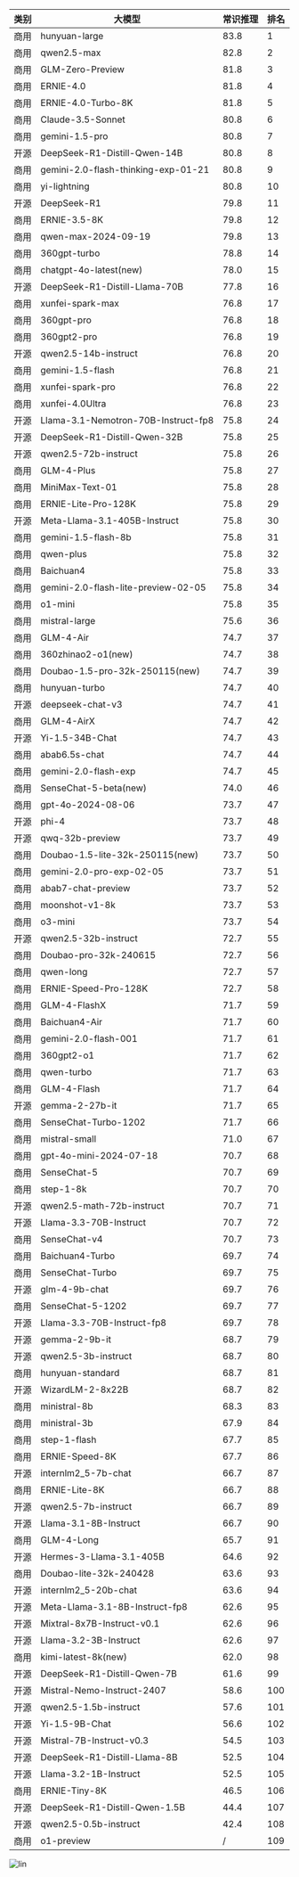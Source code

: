 
| 类别 | 大模型                         | 常识推理 | 排名 |
|-----|------------------------------|---------|----|
|商用|hunyuan-large|83.8|1|
|商用|qwen2.5-max|82.8|2|
|商用|GLM-Zero-Preview|81.8|3|
|商用|ERNIE-4.0|81.8|4|
|商用|ERNIE-4.0-Turbo-8K|81.8|5|
|商用|Claude-3.5-Sonnet|80.8|6|
|商用|gemini-1.5-pro|80.8|7|
|开源|DeepSeek-R1-Distill-Qwen-14B|80.8|8|
|商用|gemini-2.0-flash-thinking-exp-01-21|80.8|9|
|商用|yi-lightning|80.8|10|
|开源|DeepSeek-R1|79.8|11|
|商用|ERNIE-3.5-8K|79.8|12|
|商用|qwen-max-2024-09-19|79.8|13|
|商用|360gpt-turbo|78.8|14|
|商用|chatgpt-4o-latest(new)|78.0|15|
|开源|DeepSeek-R1-Distill-Llama-70B|77.8|16|
|商用|xunfei-spark-max|76.8|17|
|商用|360gpt-pro|76.8|18|
|商用|360gpt2-pro|76.8|19|
|开源|qwen2.5-14b-instruct|76.8|20|
|商用|gemini-1.5-flash|76.8|21|
|商用|xunfei-spark-pro|76.8|22|
|商用|xunfei-4.0Ultra|76.8|23|
|开源|Llama-3.1-Nemotron-70B-Instruct-fp8|75.8|24|
|开源|DeepSeek-R1-Distill-Qwen-32B|75.8|25|
|开源|qwen2.5-72b-instruct|75.8|26|
|商用|GLM-4-Plus|75.8|27|
|商用|MiniMax-Text-01|75.8|28|
|商用|ERNIE-Lite-Pro-128K|75.8|29|
|开源|Meta-Llama-3.1-405B-Instruct|75.8|30|
|商用|gemini-1.5-flash-8b|75.8|31|
|商用|qwen-plus|75.8|32|
|商用|Baichuan4|75.8|33|
|商用|gemini-2.0-flash-lite-preview-02-05|75.8|34|
|商用|o1-mini|75.8|35|
|商用|mistral-large|75.6|36|
|商用|GLM-4-Air|74.7|37|
|商用|360zhinao2-o1(new)|74.7|38|
|商用|Doubao-1.5-pro-32k-250115(new)|74.7|39|
|商用|hunyuan-turbo|74.7|40|
|开源|deepseek-chat-v3|74.7|41|
|商用|GLM-4-AirX|74.7|42|
|开源|Yi-1.5-34B-Chat|74.7|43|
|商用|abab6.5s-chat|74.7|44|
|商用|gemini-2.0-flash-exp|74.7|45|
|商用|SenseChat-5-beta(new)|74.0|46|
|商用|gpt-4o-2024-08-06|73.7|47|
|开源|phi-4|73.7|48|
|开源|qwq-32b-preview|73.7|49|
|商用|Doubao-1.5-lite-32k-250115(new)|73.7|50|
|商用|gemini-2.0-pro-exp-02-05|73.7|51|
|商用|abab7-chat-preview|73.7|52|
|商用|moonshot-v1-8k|73.7|53|
|商用|o3-mini|73.7|54|
|开源|qwen2.5-32b-instruct|72.7|55|
|商用|Doubao-pro-32k-240615|72.7|56|
|商用|qwen-long|72.7|57|
|商用|ERNIE-Speed-Pro-128K|72.7|58|
|商用|GLM-4-FlashX|71.7|59|
|商用|Baichuan4-Air|71.7|60|
|商用|gemini-2.0-flash-001|71.7|61|
|商用|360gpt2-o1|71.7|62|
|商用|qwen-turbo|71.7|63|
|商用|GLM-4-Flash|71.7|64|
|开源|gemma-2-27b-it|71.7|65|
|商用|SenseChat-Turbo-1202|71.7|66|
|商用|mistral-small|71.0|67|
|商用|gpt-4o-mini-2024-07-18|70.7|68|
|商用|SenseChat-5|70.7|69|
|商用|step-1-8k|70.7|70|
|开源|qwen2.5-math-72b-instruct|70.7|71|
|开源|Llama-3.3-70B-Instruct|70.7|72|
|商用|SenseChat-v4|70.7|73|
|商用|Baichuan4-Turbo|69.7|74|
|商用|SenseChat-Turbo|69.7|75|
|开源|glm-4-9b-chat|69.7|76|
|商用|SenseChat-5-1202|69.7|77|
|开源|Llama-3.3-70B-Instruct-fp8|69.7|78|
|开源|gemma-2-9b-it|68.7|79|
|开源|qwen2.5-3b-instruct|68.7|80|
|商用|hunyuan-standard|68.7|81|
|开源|WizardLM-2-8x22B|68.7|82|
|商用|ministral-8b|68.3|83|
|商用|ministral-3b|67.9|84|
|商用|step-1-flash|67.7|85|
|商用|ERNIE-Speed-8K|67.7|86|
|开源|internlm2_5-7b-chat|66.7|87|
|商用|ERNIE-Lite-8K|66.7|88|
|开源|qwen2.5-7b-instruct|66.7|89|
|开源|Llama-3.1-8B-Instruct|66.7|90|
|商用|GLM-4-Long|65.7|91|
|开源|Hermes-3-Llama-3.1-405B|64.6|92|
|商用|Doubao-lite-32k-240428|63.6|93|
|开源|internlm2_5-20b-chat|63.6|94|
|开源|Meta-Llama-3.1-8B-Instruct-fp8|62.6|95|
|开源|Mixtral-8x7B-Instruct-v0.1|62.6|96|
|开源|Llama-3.2-3B-Instruct|62.6|97|
|商用|kimi-latest-8k(new)|62.0|98|
|开源|DeepSeek-R1-Distill-Qwen-7B|61.6|99|
|开源|Mistral-Nemo-Instruct-2407|58.6|100|
|开源|qwen2.5-1.5b-instruct|57.6|101|
|开源|Yi-1.5-9B-Chat|56.6|102|
|开源|Mistral-7B-Instruct-v0.3|54.5|103|
|开源|DeepSeek-R1-Distill-Llama-8B|52.5|104|
|开源|Llama-3.2-1B-Instruct|52.5|105|
|商用|ERNIE-Tiny-8K|46.5|106|
|开源|DeepSeek-R1-Distill-Qwen-1.5B|44.4|107|
|开源|qwen2.5-0.5b-instruct|42.4|108|
|商用|o1-preview|/|109|


![lin](../pic/commonsense.png)
